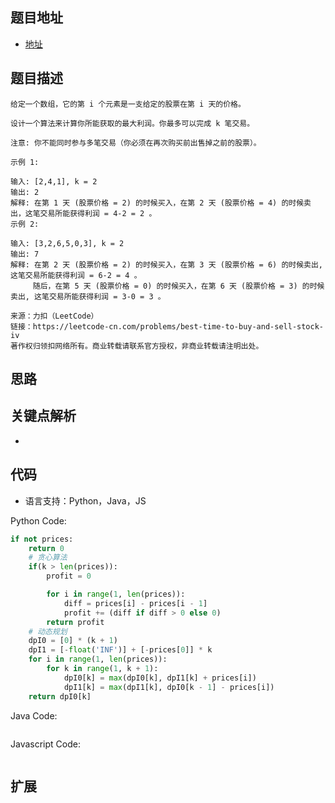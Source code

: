 ## 题目地址

- [地址](https://leetcode-cn.com/problems/best-time-to-buy-and-sell-stock-iv/)

## 题目描述

```
给定一个数组，它的第 i 个元素是一支给定的股票在第 i 天的价格。

设计一个算法来计算你所能获取的最大利润。你最多可以完成 k 笔交易。

注意: 你不能同时参与多笔交易（你必须在再次购买前出售掉之前的股票）。

示例 1:

输入: [2,4,1], k = 2
输出: 2
解释: 在第 1 天 (股票价格 = 2) 的时候买入，在第 2 天 (股票价格 = 4) 的时候卖出，这笔交易所能获得利润 = 4-2 = 2 。
示例 2:

输入: [3,2,6,5,0,3], k = 2
输出: 7
解释: 在第 2 天 (股票价格 = 2) 的时候买入，在第 3 天 (股票价格 = 6) 的时候卖出, 这笔交易所能获得利润 = 6-2 = 4 。
     随后，在第 5 天 (股票价格 = 0) 的时候买入，在第 6 天 (股票价格 = 3) 的时候卖出, 这笔交易所能获得利润 = 3-0 = 3 。

来源：力扣（LeetCode）
链接：https://leetcode-cn.com/problems/best-time-to-buy-and-sell-stock-iv
著作权归领扣网络所有。商业转载请联系官方授权，非商业转载请注明出处。
```

## 思路

## 关键点解析

-

## 代码

- 语言支持：Python，Java，JS

Python Code:

```python
if not prices:
    return 0
    # 贪心算法
    if(k > len(prices)):
        profit = 0

        for i in range(1, len(prices)):
            diff = prices[i] - prices[i - 1]
            profit += (diff if diff > 0 else 0)
        return profit
    # 动态规划
    dpI0 = [0] * (k + 1)
    dpI1 = [-float('INF')] + [-prices[0]] * k
    for i in range(1, len(prices)):
        for k in range(1, k + 1):
            dpI0[k] = max(dpI0[k], dpI1[k] + prices[i])
            dpI1[k] = max(dpI1[k], dpI0[k - 1] - prices[i])
    return dpI0[k]

```

Java Code:

```java

```

Javascript Code:

```js

```

## 扩展
